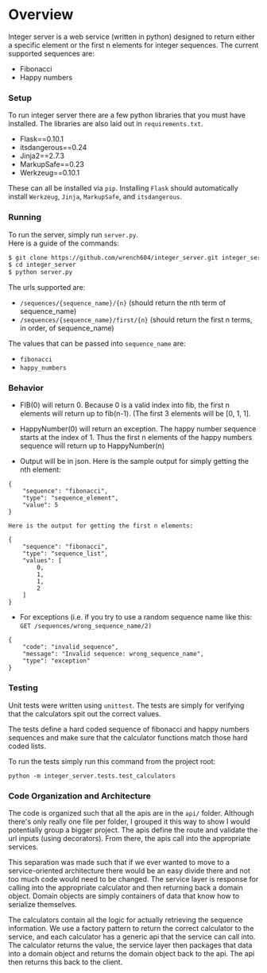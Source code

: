 # Overview

Integer server is a web service (written in python) designed to return either a specific element or the first n elements for integer sequences. The current supported sequences are:

* Fibonacci
* Happy numbers

### Setup

To run integer server there are a few python libraries that you must have installed. The libraries are also laid out in `requirements.txt`.

* Flask==0.10.1
* itsdangerous==0.24
* Jinja2==2.7.3
* MarkupSafe==0.23
* Werkzeug==0.10.1

These can all be installed via `pip`. Installing `Flask` should automatically install `Werkzeug`, `Jinja`, `MarkupSafe`, and `itsdangerous`.

### Running

To run the server, simply run `server.py`.  
Here is a guide of the commands:

```sh
$ git clone https://github.com/wrench604/integer_server.git integer_server
$ cd integer_server
$ python server.py
```

The urls supported are:

* `/sequences/{sequence_name}/{n}` (should return the nth term of sequence_name)
* `/sequences/{sequence_name}/first/{n}` (should return the first n terms, in order, of sequence_name)

The values that can be passed into `sequence_name` are:

* `fibonacci`
* `happy_numbers`

### Behavior

* FIB(0) will return 0. Because 0 is a valid index into fib, the first n elements will return up to fib(n-1). (The first 3 elements will be [0, 1, 1].

* HappyNumber(0) will return an exception. The happy number sequence starts at the index of 1. Thus the first n elements of the happy numbers sequence will return up to HappyNumber(n)

* Output will be in json. Here is the sample output for simply getting the nth element:
```
{
    "sequence": "fibonacci",
    "type": "sequence_element",
    "value": 5
}
```

    Here is the output for getting the first n elements:
```
{
    "sequence": "fibonacci",
    "type": "sequence_list",
    "values": [
        0,
        1,
        1,
        2
    ]
}
```

* For exceptions (i.e. if you try to use a random sequence name like this:  
    `GET /sequences/wrong_sequence_name/2)`
```
{
    "code": "invalid_sequence",
    "message": "Invalid sequence: wrong_sequence_name",
    "type": "exception"
}
```


### Testing

Unit tests were written using `unittest`. The tests are simply for verifying that the calculators spit out the correct
values.

The tests define a hard coded sequence of fibonacci and happy numbers sequences and make sure that the calculator functions match those hard coded lists.

To run the tests simply run this command from the project root:

`python -m integer_server.tests.test_calculators`

### Code Organization and Architecture

The code is organized such that all the apis are in the `api/` folder. Although there's only really one file per folder, I grouped it this way to show I would potentially group a bigger project. The apis define the route and validate the url inputs (using decorators). From there, the apis call into the appropriate services. 

This separation was made such that if we ever wanted to move to a service-oriented architecture there would be an easy divide there and not too much code would need to be changed. The service layer is response for calling into the appropriate calculator and then returning back a domain object. Domain objects are simply containers of data that know how to serialize themselves.

The calculators contain all the logic for actually retrieving the sequence information. We use a factory pattern to return the correct calculator to the service, and each calculator has a generic api that the service can call into. The calculator returns the value, the service layer then packages that data into a domain object and returns the domain object back to the api. The api then returns this back to the client.
